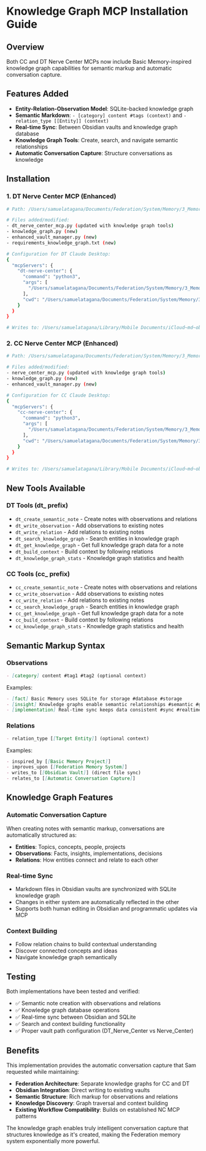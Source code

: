 # Knowledge Graph MCP Installation Guide

## Overview
Both CC and DT Nerve Center MCPs now include Basic Memory-inspired knowledge graph capabilities for semantic markup and automatic conversation capture.

## Features Added
- **Entity-Relation-Observation Model**: SQLite-backed knowledge graph
- **Semantic Markdown**: `- [category] content #tags (context)` and `- relation_type [[Entity]] (context)`
- **Real-time Sync**: Between Obsidian vaults and knowledge graph database
- **Knowledge Graph Tools**: Create, search, and navigate semantic relationships
- **Automatic Conversation Capture**: Structure conversations as knowledge

## Installation

### 1. DT Nerve Center MCP (Enhanced)
```bash
# Path: /Users/samuelatagana/Documents/Federation/System/Memory/3_MemoryMCPs/dt_nerve_center/

# Files added/modified:
- dt_nerve_center_mcp.py (updated with knowledge graph tools)
- knowledge_graph.py (new)
- enhanced_vault_manager.py (new)
- requirements_knowledge_graph.txt (new)

# Configuration for DT Claude Desktop:
{
  "mcpServers": {
    "dt-nerve-center": {
      "command": "python3",
      "args": [
        "/Users/samuelatagana/Documents/Federation/System/Memory/3_MemoryMCPs/dt_nerve_center/dt_nerve_center_mcp.py"
      ],
      "cwd": "/Users/samuelatagana/Documents/Federation/System/Memory/3_MemoryMCPs/dt_nerve_center"
    }
  }
}

# Writes to: /Users/samuelatagana/Library/Mobile Documents/iCloud~md~obsidian/Documents/DT_Nerve_Center
```

### 2. CC Nerve Center MCP (Enhanced)
```bash
# Path: /Users/samuelatagana/Documents/Federation/System/Memory/3_MemoryMCPs/nerve_center/

# Files added/modified:
- nerve_center_mcp.py (updated with knowledge graph tools)
- knowledge_graph.py (new)
- enhanced_vault_manager.py (new)

# Configuration for CC Claude Desktop:
{
  "mcpServers": {
    "cc-nerve-center": {
      "command": "python3",
      "args": [
        "/Users/samuelatagana/Documents/Federation/System/Memory/3_MemoryMCPs/nerve_center/nerve_center_mcp.py"
      ],
      "cwd": "/Users/samuelatagana/Documents/Federation/System/Memory/3_MemoryMCPs/nerve_center"
    }
  }
}

# Writes to: /Users/samuelatagana/Library/Mobile Documents/iCloud~md~obsidian/Documents/Nerve_Center
```

## New Tools Available

### DT Tools (dt_ prefix)
- `dt_create_semantic_note` - Create notes with observations and relations
- `dt_write_observation` - Add observations to existing notes
- `dt_write_relation` - Add relations to existing notes
- `dt_search_knowledge_graph` - Search entities in knowledge graph
- `dt_get_knowledge_graph` - Get full knowledge graph data for a note
- `dt_build_context` - Build context by following relations
- `dt_knowledge_graph_stats` - Knowledge graph statistics and health

### CC Tools (cc_ prefix)
- `cc_create_semantic_note` - Create notes with observations and relations
- `cc_write_observation` - Add observations to existing notes
- `cc_write_relation` - Add relations to existing notes
- `cc_search_knowledge_graph` - Search entities in knowledge graph
- `cc_get_knowledge_graph` - Get full knowledge graph data for a note
- `cc_build_context` - Build context by following relations
- `cc_knowledge_graph_stats` - Knowledge graph statistics and health

## Semantic Markup Syntax

### Observations
```markdown
- [category] content #tag1 #tag2 (optional context)
```

Examples:
```markdown
- [fact] Basic Memory uses SQLite for storage #database #storage
- [insight] Knowledge graphs enable semantic relationships #semantic #graph
- [implementation] Real-time sync keeps data consistent #sync #realtime (critical feature)
```

### Relations
```markdown
- relation_type [[Target Entity]] (optional context)
```

Examples:
```markdown
- inspired_by [[Basic Memory Project]]
- improves_upon [[Federation Memory System]]
- writes_to [[Obsidian Vault]] (direct file sync)
- relates_to [[Automatic Conversation Capture]]
```

## Knowledge Graph Features

### Automatic Conversation Capture
When creating notes with semantic markup, conversations are automatically structured as:
- **Entities**: Topics, concepts, people, projects
- **Observations**: Facts, insights, implementations, decisions
- **Relations**: How entities connect and relate to each other

### Real-time Sync
- Markdown files in Obsidian vaults are synchronized with SQLite knowledge graph
- Changes in either system are automatically reflected in the other
- Supports both human editing in Obsidian and programmatic updates via MCP

### Context Building
- Follow relation chains to build contextual understanding
- Discover connected concepts and ideas
- Navigate knowledge graph semantically

## Testing

Both implementations have been tested and verified:
- ✅ Semantic note creation with observations and relations
- ✅ Knowledge graph database operations
- ✅ Real-time sync between Obsidian and SQLite
- ✅ Search and context building functionality
- ✅ Proper vault path configuration (DT_Nerve_Center vs Nerve_Center)

## Benefits

This implementation provides the automatic conversation capture that Sam requested while maintaining:
- **Federation Architecture**: Separate knowledge graphs for CC and DT
- **Obsidian Integration**: Direct writing to existing vaults
- **Semantic Structure**: Rich markup for observations and relations
- **Knowledge Discovery**: Graph traversal and context building
- **Existing Workflow Compatibility**: Builds on established NC MCP patterns

The knowledge graph enables truly intelligent conversation capture that structures knowledge as it's created, making the Federation memory system exponentially more powerful.